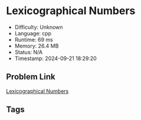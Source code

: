 # Lexicographical Numbers

- Difficulty: Unknown
- Language: cpp
- Runtime: 69 ms
- Memory: 26.4 MB
- Status: N/A
- Timestamp: 2024-09-21 18:29:20

## Problem Link
[Lexicographical Numbers](https://leetcode.com/problems/)

## Tags

